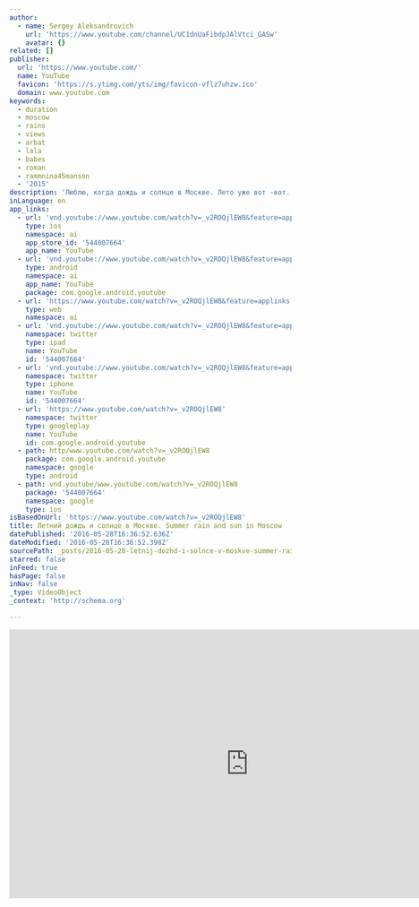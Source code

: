```yaml
---
author:
  - name: Sergey Aleksandrovich
    url: 'https://www.youtube.com/channel/UC1dnUaFibdpJAlVtci_GASw'
    avatar: {}
related: []
publisher:
  url: 'https://www.youtube.com/'
  name: YouTube
  favicon: 'https://s.ytimg.com/yts/img/favicon-vflz7uhzw.ico'
  domain: www.youtube.com
keywords:
  - duration
  - moscow
  - rains
  - views
  - arbat
  - lala
  - babes
  - roman
  - rammnina45manson
  - '2015'
description: 'Люблю, когда дождь и солнце в Москве. Лето уже вот -вот.. I love when rainy and sunny in Moscow. Summer is comming..'
inLanguage: en
app_links:
  - url: 'vnd.youtube://www.youtube.com/watch?v=_v2ROQjlEW8&feature=applinks'
    type: ios
    namespace: ai
    app_store_id: '544007664'
    app_name: YouTube
  - url: 'vnd.youtube://www.youtube.com/watch?v=_v2ROQjlEW8&feature=applinks'
    type: android
    namespace: ai
    app_name: YouTube
    package: com.google.android.youtube
  - url: 'https://www.youtube.com/watch?v=_v2ROQjlEW8&feature=applinks'
    type: web
    namespace: ai
  - url: 'vnd.youtube://www.youtube.com/watch?v=_v2ROQjlEW8&feature=applinks'
    namespace: twitter
    type: ipad
    name: YouTube
    id: '544007664'
  - url: 'vnd.youtube://www.youtube.com/watch?v=_v2ROQjlEW8&feature=applinks'
    namespace: twitter
    type: iphone
    name: YouTube
    id: '544007664'
  - url: 'https://www.youtube.com/watch?v=_v2ROQjlEW8'
    namespace: twitter
    type: googleplay
    name: YouTube
    id: com.google.android.youtube
  - path: http/www.youtube.com/watch?v=_v2ROQjlEW8
    package: com.google.android.youtube
    namespace: google
    type: android
  - path: vnd.youtube/www.youtube.com/watch?v=_v2ROQjlEW8
    package: '544007664'
    namespace: google
    type: ios
isBasedOnUrl: 'https://www.youtube.com/watch?v=_v2ROQjlEW8'
title: Летний дождь и солнце в Москве. Summer rain and sun in Moscow
datePublished: '2016-05-28T16:36:52.636Z'
dateModified: '2016-05-28T16:36:52.398Z'
sourcePath: _posts/2016-05-28-letnij-dozhd-i-solnce-v-moskve-summer-rain-and-sun-in-mosco.md
starred: false
inFeed: true
hasPage: false
inNav: false
_type: VideoObject
_context: 'http://schema.org'

---
```

<iframe src="https://cdn.embedly.com/widgets/media.html?src=https%3A%2F%2Fwww.youtube.com%2Fembed%2F_v2ROQjlEW8%3Ffeature%3Doembed&amp;url=http%3A%2F%2Fwww.youtube.com%2Fwatch%3Fv%3D_v2ROQjlEW8&amp;image=https%3A%2F%2Fi.ytimg.com%2Fvi%2F_v2ROQjlEW8%2Fhqdefault.jpg&amp;key=b7d04c9b404c499eba89ee7072e1c4f7&amp;type=text%2Fhtml&amp;schema=youtube" width="854" height="480" scrolling="no" frameborder="0" allowfullscreen="" style=""></iframe>
